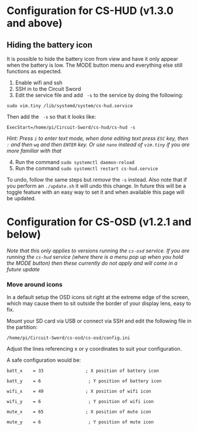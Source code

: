 # Configuration for CS-HUD (v1.3.0 and above)

## Hiding the battery icon
It is possible to hide the battery icon from view and have it only appear when the battery is low. The MODE button menu and everything else still functions as expected.

1. Enable wifi and ssh
2. SSH in to the Circuit Sword
3. Edit the service file and add ` -s` to the service by doing the following:

`sudo vim.tiny /lib/systemd/system/cs-hud.service`

Then add the ` -s` so that it looks like:

```
ExecStart=/home/pi/Circuit-Sword/cs-hud/cs-hud -s
```

_Hint: Press `i` to enter text mode, when done editing text press `ESC` key, then `:` and then `wq` and then `ENTER` key. Or use `nano` instead of `vim.tiny` if you are more familiar with that_

4. Run the command `sudo systemctl daemon-reload`
5. Run the command `sudo systemctl restart cs-hud.service`

To undo, follow the same steps but _remove_ the `-s` instead. Also note that if you perform an `./update.sh` it will undo this change. In future this will be a toggle feature with an easy way to set it and when available this page will be updated.

# Configuration for CS-OSD (v1.2.1 and below)

_Note that this only applies to versions running the `cs-osd` service. If you are running the `cs-hud` service (where there is a menu pop up when you hold the MODE button) then these currently do not apply and will come in a future update_
### Move around icons

In a default setup the OSD icons sit right at the extreme edge of the screen, which may cause them to sit outside the border of your display lens, easy to fix.

Mount your SD card via USB or connect via SSH and edit the following file in the partition:

`/home/pi/Circuit-Sword/cs-osd/cs-osd/config.ini`

Adjust the lines referencing x or y coordinates to suit your configuration.

A safe configuration would be:

`batt_x    = 33                ; X position of battery icon`

`batt_y    = 6                  ; Y position of battery icon`


`wifi_x    = 49                ; X position of wifi icon`

`wifi_y    = 6                  ; Y position of wifi icon`


`mute_x    = 65                ; X position of mute icon`

`mute_y    = 6                  ; Y position of mute icon`

